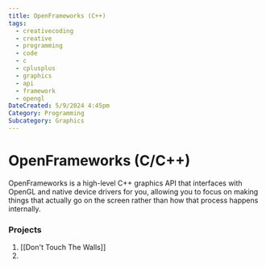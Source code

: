 ```yaml
---
title: OpenFrameworks (C++)
tags:
  - creativecoding
  - creative
  - programming
  - code
  - c
  - cplusplus
  - graphics
  - api
  - framework
  - opengl
DateCreated: 5/9/2024 4:45pm
Category: Programming
Subcategory: Graphics
---
```

# OpenFrameworks (C/C++)

OpenFrameworks is a high-level C++ graphics API that interfaces with OpenGL and native device drivers for you, allowing you to focus on making things that actually go on the screen rather than how that process happens internally. 


### Projects
1. [[Don't Touch The Walls]]
2. 
